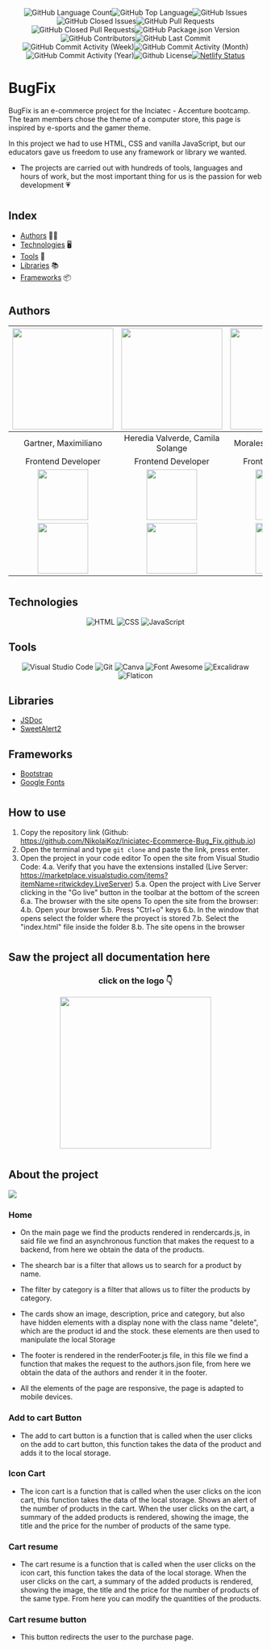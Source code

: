 
<div align="center">

<img alt="GitHub Language Count" src="https://img.shields.io/github/languages/count/NikolaiKoz/Iniciatec-Ecommerce-Bug_Fix" /><img alt="GitHub Top Language" src="https://img.shields.io/github/languages/top/NikolaiKoz/Iniciatec-Ecommerce-Bug_Fix" /><img alt="" src="https://img.shields.io/github/repo-size/NikolaiKoz/Iniciatec-Ecommerce-Bug_Fix" /><img alt="GitHub Issues" src="https://img.shields.io/github/issues/NikolaiKoz/Iniciatec-Ecommerce-Bug_Fix" /><img alt="GitHub Closed Issues" src="https://img.shields.io/github/issues-closed/NikolaiKoz/Iniciatec-Ecommerce-Bug_Fix" /><img alt="GitHub Pull Requests" src="https://img.shields.io/github/issues-pr/NikolaiKoz/Iniciatec-Ecommerce-Bug_Fix" /><img alt="GitHub Closed Pull Requests" src="https://img.shields.io/github/issues-pr-closed/NikolaiKoz/Iniciatec-Ecommerce-Bug_Fix" /><img alt="GitHub Package.json Version" src="https://img.shields.io/github/package-json/v/NikolaiKoz/Iniciatec-Ecommerce-Bug_Fix" /><img alt="GitHub Contributors" src="https://img.shields.io/github/contributors/NikolaiKoz/Iniciatec-Ecommerce-Bug_Fix" /><img alt="GitHub Last Commit" src="https://img.shields.io/github/last-commit/NikolaiKoz/Iniciatec-Ecommerce-Bug_Fix" /><img alt="GitHub Commit Activity (Week)" src="https://img.shields.io/github/commit-activity/w/NikolaiKoz/Iniciatec-Ecommerce-Bug_Fix" /><img alt="GitHub Commit Activity (Month)" src="https://img.shields.io/github/commit-activity/m/NikolaiKoz/Iniciatec-Ecommerce-Bug_Fix" /><img alt="GitHub Commit Activity (Year)" src="https://img.shields.io/github/commit-activity/y/NikolaiKoz/Iniciatec-Ecommerce-Bug_Fix" /><img alt="Github License" src="https://img.shields.io/github/license/NikolaiKoz/Iniciatec-Ecommerce-Bug_Fix" />[![Netlify Status](https://api.netlify.com/api/v1/badges/9397939f-fff9-4fa7-a7b1-866f8a626a72/deploy-status)](https://app.netlify.com/sites/dashing-selkie-2210b8/deploys)

</div>

# BugFix

BugFix is an e-commerce project for the Inciatec - Accenture bootcamp. The team members chose the theme of a computer store, this page is inspired by e-sports and the gamer theme.

In this project we had to use HTML, CSS and vanilla JavaScript, but our educators gave us freedom to use any framework or library we wanted.

- The projects are carried out with hundreds of tools, languages and hours of work, but the most important thing for us is the passion for web development 💗

#

## Index

- [Authors](#authors) 🧑‍💼
- [Technologies](#technologies) 🖥️
- [Tools](#tools) 🔨
- [Libraries](#libraries) 📚
- [Frameworks](#frameworks) 📦


#

## Authors

|<img src="https://avatars.githubusercontent.com/u/113448691?v=4" width=200>|<img src="https://avatars.githubusercontent.com/u/107807752?v=4" width=200>|<img src="https://avatars.githubusercontent.com/u/99517293?v=4" width=200>|<img src="https://avatars.githubusercontent.com/u/98178495?v=4" width=200>|
|:-:|:-:|:-:|:-:|
|Gartner, Maximiliano|Heredia Valverde, Camila Solange|Morales, Maria del Rocío|Vallejos, Jose Luis|
|Frontend Developer|Frontend Developer|Frontend Developer|Scrum Master|
|[<img src="./assets/img/logo/Logo-Linkedin.png" width=100>](https://www.linkedin.com/in/maxi-gartner/)|[<img src="./assets/img/logo/Logo-Linkedin.png" width=100>](https://www.linkedin.com/in/camila-herediav/)|[<img src="./assets/img/logo/Logo-Linkedin.png" width=100>](https://www.linkedin.com/in/mar%C3%ADa-del-roc%C3%ADo-morales-72389011b/)|[<img src="./assets/img/logo/Logo-Linkedin.png" width=100>](https://www.linkedin.com/in/vallejosjoseluis/)|
|[<img src="./assets/img/logo/GitHub-Emblem.png" width=100>](https://github.com/maxi-gartner)|[<img src="./assets/img/logo/GitHub-Emblem.png" width=100>](https://github.com/camilaheredia9)|[<img src="./assets/img/logo/GitHub-Emblem.png" width=100>](https://github.com/Rochius)|[<img src="./assets/img/logo/GitHub-Emblem.png" width=100>](https://github.com/NikolaiKoz)|


#

## Technologies

<div align="center">

![HTML](https://img.shields.io/badge/HTML5-E34F26?style=for-the-badge&logo=html5&logoColor=white)
![CSS](https://img.shields.io/badge/CSS3-1572B6?style=for-the-badge&logo=css3&logoColor=white)
![JavaScript](https://img.shields.io/badge/JavaScript-F7DF1E?style=for-the-badge&logo=javascript&logoColor=black)
</div>


## Tools

<div align="center">

![Visual Studio Code](https://img.shields.io/badge/Visual%20Studio%20Code-007ACC?style=for-the-badge&logo=visual-studio-code&logoColor=white)
![Git](https://img.shields.io/badge/Git-F05032?style=for-the-badge&logo=git&logoColor=white)
![Canva](https://img.shields.io/badge/Canva-00C4CC?style=for-the-badge&logo=canva&logoColor=white)
![Font Awesome](https://img.shields.io/badge/Font%20Awesome-339AF0?style=for-the-badge&logo=font-awesome&logoColor=white)
![Excalidraw](https://img.shields.io/badge/Excalidraw-0052CC?style=for-the-badge&logo=excalidraw&logoColor=white)
![Flaticon](https://img.shields.io/badge/Flaticon-FFC107?style=for-the-badge&logo=flaticon&logoColor=white)

</div>

## Libraries

- [JSDoc](https://jsdoc.app/)
- [SweetAlert2](https://sweetalert2.github.io/)

## Frameworks

<div align="center"></div>

- [Bootstrap](https://getbootstrap.com/)
- [Google Fonts](https://fonts.google.com/)
#
## How to use


1. Copy the repository link (Github: https://github.com/NikolaiKoz/Iniciatec-Ecommerce-Bug_Fix.github.io)
2. Open the terminal and type `git clone` and paste the link, press enter.
3. Open the project in your code editor
To open the site from Visual Studio Code:
    4.a. Verify that you have the extensions installed (Live Server: https://marketplace.visualstudio.com/items?itemName=ritwickdey.LiveServer)
    5.a. Open the project with Live Server clicking in the "Go live" button in the toolbar at the bottom of the screen
    6.a. The browser with the site opens
To open the site from the browser:
    4.b. Open your browser
    5.b. Press "Ctrl+o" keys
    6.b. In the window that opens select the folder where the proyect is stored
    7.b. Select the "index.html" file inside the folder
    8.b. The site opens in the browser

#
## Saw the project all documentation here

<div align="center">

### click on the logo 👇

[<img src="./assets/img/logo/bug_fix_logo.png" width=300>](https://63acae8f00db1c040114b086--dashing-selkie-2210b8.netlify.app/docs/index.html)

</div>


#

## About the project

<div>
    <img src="./assets/img/docs/imgDEsktop1.png">
</div>

### Home

* On the main page we find the products rendered in rendercards.js, in said file we find an asynchronous function that makes the request to a backend, from here we obtain the data of the products.

* The shearch bar is a filter that allows us to search for a product by name.

* The filter by category is a filter that allows us to filter the products by category.

 * The cards show an image, description, price and category, but also have hidden elements with a display none with the class name "delete", which are the product id and the stock. these elements are then used to manipulate the local Storage

 * The footer is rendered in the renderFooter.js file, in this file we find a function that makes the request to the authors.json file, from here we obtain the data of the authors and render it in the footer.

 * All the elements of the page are responsive, the page is adapted to mobile devices.

 ### Add to cart Button

- The add to cart button is a function that is called when the user clicks on the add to cart button, this function takes the data of the product and adds it to the local storage.

### Icon Cart

 - The icon cart is a function that is called when the user clicks on the icon cart, this function takes the data of the local storage.
    Shows an alert of the number of products in the cart.
    When the user clicks on the cart, a summary of the added products is rendered, showing the image, the title and the price for the number of products of the same type.

### Cart resume

- The cart resume is a function that is called when the user clicks on the icon cart, this function takes the data of the local storage.
    When the user clicks on the cart, a summary of the added products is rendered, showing the image, the title and the price for the number of products of the same type.
    From here you can modify the quantities of the products.

### Cart resume button

 - This button redirects the user to the purchase page.